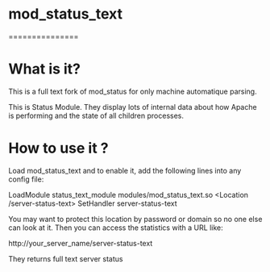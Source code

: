 # mod_status_text
===============

# What is it?

   This is a full text fork of mod_status for only machine automatique parsing.

   This is Status Module.  They display lots of internal data about how Apache is
   performing and the state of all children processes.

# How to use it ?

   Load mod_status_text and to enable it, add the following lines into any config file:

   LoadModule status_text_module modules/mod_status_text.so
   <Location /server-status-text>
   SetHandler server-status-text
   </Location>

   You may want to protect this location by password or domain so no one
   else can look at it.  Then you can access the statistics with a URL like:

   http://your_server_name/server-status-text

   They returns full text server status

